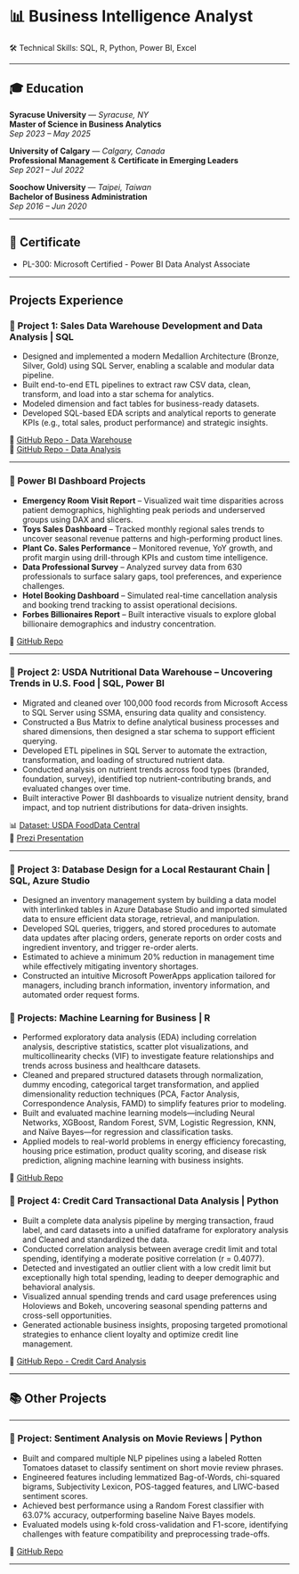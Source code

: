 # 📊 Business Intelligence Analyst
🛠 Technical Skills: SQL, R, Python, Power BI, Excel

---

## 🎓 Education

**Syracuse University** — *Syracuse, NY*  
**Master of Science in Business Analytics**  
*Sep 2023 – May 2025*

**University of Calgary** — *Calgary, Canada*  
**Professional Management** & **Certificate in Emerging Leaders**  
*Sep 2021 – Jul 2022*

**Soochow University** — *Taipei, Taiwan*  
**Bachelor of Business Administration**  
*Sep 2016 – Jun 2020*

---

## 📜 Certificate
- PL-300: Microsoft Certified - Power BI Data Analyst Associate

---

## Projects Experience

### 📂 Project 1: Sales Data Warehouse Development and Data Analysis | SQL

- Designed and implemented a modern Medallion Architecture (Bronze, Silver, Gold) using SQL Server, enabling a scalable and modular data pipeline.
- Built end-to-end ETL pipelines to extract raw CSV data, clean, transform, and load into a star schema for analytics.
- Modeled dimension and fact tables for business-ready datasets.
- Developed SQL-based EDA scripts and analytical reports to generate KPIs (e.g., total sales, product performance) and strategic insights.

📂 [GitHub Repo - Data Warehouse](https://github.com/yuan-116/sql-data-warehouse-project/tree/main)  
📂 [GitHub Repo - Data Analysis](https://github.com/yuan-116/sql-Data_Analytics_Project/tree/main)

---

### 📂 Power BI Dashboard Projects

- **Emergency Room Visit Report** – Visualized wait time disparities across patient demographics, highlighting peak periods and underserved groups using DAX and slicers.
- **Toys Sales Dashboard** – Tracked monthly regional sales trends to uncover seasonal revenue patterns and high-performing product lines.
- **Plant Co. Sales Performance** – Monitored revenue, YoY growth, and profit margin using drill-through KPIs and custom time intelligence.
- **Data Professional Survey** – Analyzed survey data from 630 professionals to surface salary gaps, tool preferences, and experience challenges.
- **Hotel Booking Dashboard** – Simulated real-time cancellation analysis and booking trend tracking to assist operational decisions.
- **Forbes Billionaires Report** – Built interactive visuals to explore global billionaire demographics and industry concentration.

📂 [GitHub Repo](https://github.com/yuan-116/power_bi_projects/tree/main)

---

### 📂 Project 2: USDA Nutritional Data Warehouse – Uncovering Trends in U.S. Food | SQL, Power BI

- Migrated and cleaned over 100,000 food records from Microsoft Access to SQL Server using SSMA, ensuring data quality and consistency.
- Constructed a Bus Matrix to define analytical business processes and shared dimensions, then designed a star schema to support efficient querying.
- Developed ETL pipelines in SQL Server to automate the extraction, transformation, and loading of structured nutrient data.
- Conducted analysis on nutrient trends across food types (branded, foundation, survey), identified top nutrient-contributing brands, and evaluated changes over time.
- Built interactive Power BI dashboards to visualize nutrient density, brand impact, and top nutrient distributions for data-driven insights.

📊 [Dataset: USDA FoodData Central](https://fdc.nal.usda.gov/)  
📂 [Prezi Presentation](https://prezi.com/view/beC6TVO9VZLn6b1h2xRY/)

---

### 📂 Project 3: Database Design for a Local Restaurant Chain | SQL, Azure Studio

- Designed an inventory management system by building a data model with interlinked tables in Azure Database Studio and imported simulated data to ensure efficient data storage, retrieval, and manipulation.
- Developed SQL queries, triggers, and stored procedures to automate data updates after placing orders, generate reports on order costs and ingredient inventory, and trigger re-order alerts.
- Estimated to achieve a minimum 20% reduction in management time while effectively mitigating inventory shortages.
- Constructed an intuitive Microsoft PowerApps application tailored for managers, including branch information, inventory information, and automated order request forms.

### 📂 Projects: Machine Learning for Business | R

- Performed exploratory data analysis (EDA) including correlation analysis, descriptive statistics, scatter plot visualizations, and multicollinearity checks (VIF) to investigate feature relationships and trends across business and healthcare datasets.
- Cleaned and prepared structured datasets through normalization, dummy encoding, categorical target transformation, and applied dimensionality reduction techniques (PCA, Factor Analysis, Correspondence Analysis, FAMD) to simplify features prior to modeling.
- Built and evaluated machine learning models—including Neural Networks, XGBoost, Random Forest, SVM, Logistic Regression, KNN, and Naïve Bayes—for regression and classification tasks.
- Applied models to real-world problems in energy efficiency forecasting, housing price estimation, product quality scoring, and disease risk prediction, aligning machine learning with business insights.

📂 [GitHub Repo](https://github.com/yuan-116/MachineLearning_for_Business/tree/main)


### 📂 Project 4: Credit Card Transactional Data Analysis | Python

- Built a complete data analysis pipeline by merging transaction, fraud label, and card datasets into a unified dataframe for exploratory analysis and Cleaned and standardized the data.
- Conducted correlation analysis between average credit limit and total spending, identifying a moderate positive correlation (r = 0.4077).
- Detected and investigated an outlier client with a low credit limit but exceptionally high total spending, leading to deeper demographic and behavioral analysis.
- Visualized annual spending trends and card usage preferences using Holoviews and Bokeh, uncovering seasonal spending patterns and cross-sell opportunities.
- Generated actionable business insights, proposing targeted promotional strategies to enhance client loyalty and optimize credit line management.

📂 [GitHub Repo - Credit Card Analysis](https://github.com/yuan-116/Python_Data_Analysis_Project/tree/main)



---

## 📚 Other Projects

---

### 📂 Project: Sentiment Analysis on Movie Reviews | Python

- Built and compared multiple NLP pipelines using a labeled Rotten Tomatoes dataset to classify sentiment on short movie review phrases.
- Engineered features including lemmatized Bag-of-Words, chi-squared bigrams, Subjectivity Lexicon, POS-tagged features, and LIWC-based sentiment scores.
- Achieved best performance using a Random Forest classifier with 63.07% accuracy, outperforming baseline Naive Bayes models.
- Evaluated models using k-fold cross-validation and F1-score, identifying challenges with feature compatibility and preprocessing trade-offs.

📂 [GitHub Repo](https://github.com/yuan-116/NLP_Sentiment_Classification_with_Movie_Reviews)

---
